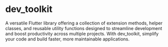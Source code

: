 # dev_toolkit
A versatile Flutter library offering a collection of extension methods, helper classes, and reusable utility functions designed to streamline development and boost productivity across multiple projects. With dev_toolkit, simplify your code and build faster, more maintainable applications.
